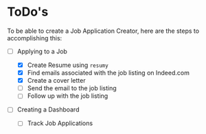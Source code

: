 # ToDo's

To be able to create a Job Application Creator, here are the steps to accomplishing this:

- [ ] Applying to a Job

  - [x] Create Resume using `resumy`
  - [x] Find emails associated with the job listing on Indeed.com
  - [x] Create a cover letter
  - [ ] Send the email to the job listing
  - [ ] Follow up with the job listing

- [ ] Creating a Dashboard
  - [ ] Track Job Applications
